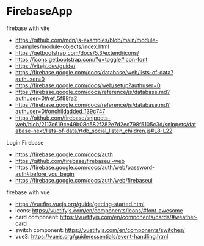 # FirebaseApp
firebase with vite

- https://github.com/mdn/js-examples/blob/main/module-examples/module-objects/index.html
- https://getbootstrap.com/docs/5.3/extend/icons/
- https://icons.getbootstrap.com/?q=toggle#icon-font
- https://vitejs.dev/guide/
- https://firebase.google.com/docs/database/web/lists-of-data?authuser=0
- https://firebase.google.com/docs/web/setup?authuser=0
- https://firebase.google.com/docs/reference/js/database.md?authuser=0#ref_5f88fa2
- https://firebase.google.com/docs/reference/js/database.md?authuser=0#onchildadded_139c747
- https://github.com/firebase/snippets-web/blob/2117c619ce49b08d582f282e7d2ec798f5105c3d/snippets/database-next/lists-of-data/rtdb_social_listen_children.js#L8-L22

Login Firebase
- https://firebase.google.com/docs/auth
- https://github.com/firebase/firebaseui-web
- https://firebase.google.com/docs/auth/web/password-auth#before_you_begin
- https://firebase.google.com/docs/auth/web/firebaseui

firebase with vue
- https://vuefire.vuejs.org/guide/getting-started.html
- icons: https://vuetifyjs.com/en/components/icons/#font-awesome
- card component: https://vuetifyjs.com/en/components/cards/#weather-card
- switch component: https://vuetifyjs.com/en/components/switches/
- vue3: https://vuejs.org/guide/essentials/event-handling.html
